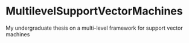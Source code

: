 # MultilevelSupportVectorMachines

My undergraduate thesis on a multi-level framework for support vector machines
